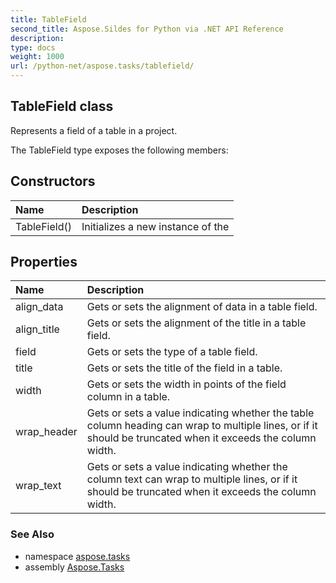 ```yaml
---
title: TableField
second_title: Aspose.Sildes for Python via .NET API Reference
description: 
type: docs
weight: 1000
url: /python-net/aspose.tasks/tablefield/
---
```


## TableField class

Represents a field of a table in a project.

The TableField type exposes the following members:
## Constructors
| Name | Description |
| :- | :- |
|TableField()|Initializes a new instance of the|
## Properties
| Name | Description |
| :- | :- |
|align_data|Gets or sets the alignment of data in a table field.|
|align_title|Gets or sets the alignment of the title in a table field.|
|field|Gets or sets the type of a table field.|
|title|Gets or sets the title of the field in a table.|
|width|Gets or sets the width in points of the field column in a table.|
|wrap_header|Gets or sets a value indicating whether the table column heading can wrap to multiple lines, or if it should be truncated when it exceeds the column width.|
|wrap_text|Gets or sets a value indicating whether the column text can wrap to multiple lines, or if it should be truncated when it exceeds the column width.|

### See Also

* namespace [aspose.tasks](/tasks/python-net/aspose.tasks/)
* assembly [Aspose.Tasks](/tasks/python-net/)

